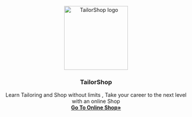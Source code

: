 <p align="center">
  <a href="https://coursera.org/">
<img src="https://ikhodabande.github.io/TailorShop/images/Logowhite.png" alt="TailorShop logo" width="172" height="172">
    </a>
  </p>
  
  <h3 align="center">TailorShop</h3>
  <P align="center">
  Learn Tailoring and Shop without limits , Take your career to the next level with an online Shop
  <br>
  <a href="https://ikhodabande.github.io/TailorShop/Index.html"><strong>Go To Online Shop»</strong></a>
  </P>
